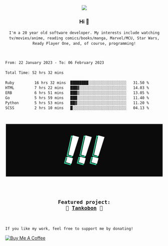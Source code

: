 <div align="center">
  <img src="https://media4.giphy.com/media/Nx0rz3jtxtEre/giphy.gif" width="auto" height="100px">
  <h3>Hi 👋</h3>
  <p><code>I'm a 20 year old software developer. My interests include watching tv/movies/anime, reading comics/books/manga, Marvel/MCU, Star Wars, Ready Player One, and, of course, programming!</code></p>
  <br>
</div>



```text
From: 22 January 2023 - To: 06 February 2023

Total Time: 52 hrs 32 mins

Ruby         16 hrs 32 mins  ████████░░░░░░░░░░░░░░░░░   31.50 %
HTML         7 hrs 22 mins   ███▓░░░░░░░░░░░░░░░░░░░░░   14.03 %
ERB          6 hrs 51 mins   ███▒░░░░░░░░░░░░░░░░░░░░░   13.05 %
Go           5 hrs 59 mins   ███░░░░░░░░░░░░░░░░░░░░░░   11.40 %
Python       5 hrs 53 mins   ██▓░░░░░░░░░░░░░░░░░░░░░░   11.20 %
SCSS         2 hrs 10 mins   █░░░░░░░░░░░░░░░░░░░░░░░░   04.13 %
```



<pre>
  <p align="center"><a href="https://tankobon.fly.dev"><img src="https://github.com/crxssed7/tankobon/raw/master/brand/header.png?raw=true" width="500px" height="auto" /></a></p>
  <h3 align="center"> Featured project: <br>📖 <a href="https://tankobon.fly.dev">Tankobon</a> 📖</h3>
</pre>

`If you like my work, feel free to support me by donating!`

<a href="https://www.buymeacoffee.com/crxssed" target="_blank"><img src="https://cdn.buymeacoffee.com/buttons/v2/default-yellow.png" alt="Buy Me A Coffee" style="height: 60px !important;width: 217px !important;" ></a>
